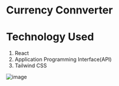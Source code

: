 # Currency Connverter
# Technology Used
1. React
2. Application Programming Interface(API)
3. Tailwind CSS

![image](https://github.com/mdasifnawaz545/Currency_Converter/assets/126075328/186ec8cd-2857-4932-86b5-075d63ec00cc)
